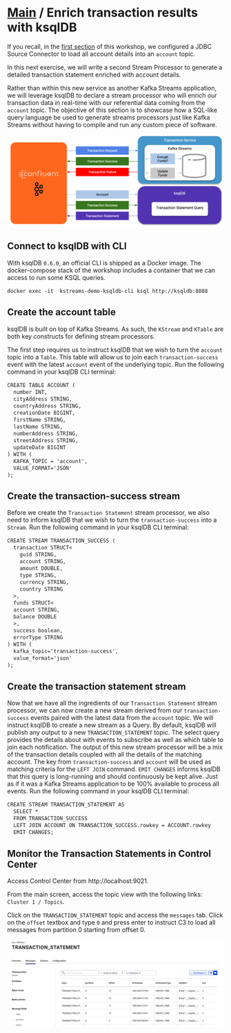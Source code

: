 # [Main](../../README.md) / Enrich transaction results with ksqlDB

If you recall, in the [first section](../connector/connector-linux.md) of this workshop, we configured a JDBC Source Connector to load all account details into an `account` topic.

In this next exercise, we will write a second Stream Processor to generate a detailed transaction statement enriched with account details. 

Rather than within this new service as another Kafka Streams application, we will leverage ksqlDB to declare a stream processor who will enrich our transaction data in real-time with our referential data coming from the `account` topic. The objective of this section is to showcase how a SQL-like query language be used to generate streams processors just like Kafka Streams without having to compile and run any custom piece of software.

![Transaction Statements](transaction-statement-overview.png)

## Connect to ksqlDB with CLI

With ksqlDB `0.6.0`, an official CLI is shipped as a Docker image. The docker-compose stack of the workshop includes a container that we can access to run some KSQL queries.

```
docker exec -it  kstreams-demo-ksqldb-cli ksql http://ksqldb:8088
```

## Create the account table

ksqlDB is built on top of Kafka Streams. As such, the `KStream` and `KTable` are both key constructs for defining stream processors.

The first step requires us to instruct ksqlDB that we wish to turn the `account` topic into a `Table`. This table will allow us to join each `transaction-success` event with the latest `account` event of the underlying topic. Run the following command in your ksqlDB CLI terminal:

``` 
CREATE TABLE ACCOUNT (
  number INT,
  cityAddress STRING,
  countryAddress STRING,
  creationDate BIGINT,
  firstName STRING,
  lastName STRING,
  numberAddress STRING,
  streetAddress STRING,
  updateDate BIGINT
) WITH (
  KAFKA_TOPIC = 'account',
  VALUE_FORMAT='JSON'
);
```

## Create the transaction-success stream

Before we create the `Transaction Statement` stream processor, we also need to inform ksqlDB that we wish to turn the `transaction-success` into a `Stream`. Run the following command in your ksqlDB CLI terminal:

```
CREATE STREAM TRANSACTION_SUCCESS (
  transaction STRUCT<
    guid STRING, 
    account STRING, 
    amount DOUBLE, 
    type STRING, 
    currency STRING,
    country STRING
  >,
  funds STRUCT<
  account STRING,
  balance DOUBLE
  >,
  success boolean,
  errorType STRING
) WITH (
  kafka_topic='transaction-success', 
  value_format='json'
);
```

## Create the transaction statement stream

Now that we have all the ingredients of our `Transaction Statement` stream processor, we can now create a new stream derived from our `transaction-success` events paired with the latest data from the `account` topic. We will instruct ksqlDB to create a new stream as a Query. By default, ksqlDB will publish any output to a new `TRANSACTION_STATEMENT` topic. The select query provides the details about with events to subscribe as well as which table to join each notification. The output of this new stream processor will be a mix of the transaction details coupled with all the details of the matching account. The key from `transaction-success` and `account` will be used as matching criteria for the `LEFT JOIN` command. `EMIT CHANGES` informs ksqlDB that this query is long-running and should continuously be kept alive. Just as if it was a Kafka Streams application to be 100% available to process all events. Run the following command in your ksqlDB CLI terminal:

```
CREATE STREAM TRANSACTION_STATEMENT AS
  SELECT *  
  FROM TRANSACTION_SUCCESS
  LEFT JOIN ACCOUNT ON TRANSACTION_SUCCESS.rowkey = ACCOUNT.rowkey
  EMIT CHANGES;
```

## Monitor the Transaction Statements in Control Center

Access Control Center from http://localhost:9021.

From the main screen, access the topic view with the following links: `Cluster 1 / Topics`.

Click on the `TRANSACTION_STATEMENT` topic and access the `messages` tab. Click on the `offset` textbox and type `0` and press enter to instruct C3 to load all messages from partition 0 starting from offset 0.

![c3-transaction-statements](transaction-statements.png)